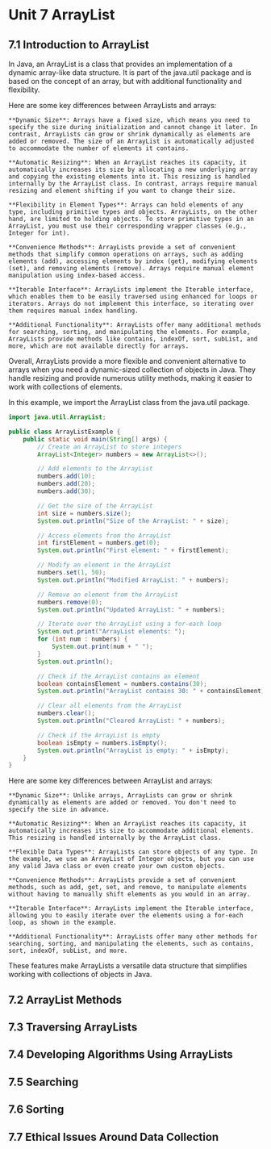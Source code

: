 # Unit 7 ArrayList

## 7.1 Introduction to ArrayList

In Java, an ArrayList is a class that provides an implementation of a dynamic array-like data structure. It is part of the java.util package and is based on the concept of an array, but with additional functionality and flexibility.

Here are some key differences between ArrayLists and arrays:

    **Dynamic Size**: Arrays have a fixed size, which means you need to specify the size during initialization and cannot change it later. In contrast, ArrayLists can grow or shrink dynamically as elements are added or removed. The size of an ArrayList is automatically adjusted to accommodate the number of elements it contains.

    **Automatic Resizing**: When an ArrayList reaches its capacity, it automatically increases its size by allocating a new underlying array and copying the existing elements into it. This resizing is handled internally by the ArrayList class. In contrast, arrays require manual resizing and element shifting if you want to change their size.

    **Flexibility in Element Types**: Arrays can hold elements of any type, including primitive types and objects. ArrayLists, on the other hand, are limited to holding objects. To store primitive types in an ArrayList, you must use their corresponding wrapper classes (e.g., Integer for int).

    **Convenience Methods**: ArrayLists provide a set of convenient methods that simplify common operations on arrays, such as adding elements (add), accessing elements by index (get), modifying elements (set), and removing elements (remove). Arrays require manual element manipulation using index-based access.

    **Iterable Interface**: ArrayLists implement the Iterable interface, which enables them to be easily traversed using enhanced for loops or iterators. Arrays do not implement this interface, so iterating over them requires manual index handling.

    **Additional Functionality**: ArrayLists offer many additional methods for searching, sorting, and manipulating the elements. For example, ArrayLists provide methods like contains, indexOf, sort, subList, and more, which are not available directly for arrays.

Overall, ArrayLists provide a more flexible and convenient alternative to arrays when you need a dynamic-sized collection of objects in Java. They handle resizing and provide numerous utility methods, making it easier to work with collections of elements.

In this example, we import the ArrayList class from the java.util package. 

```java
import java.util.ArrayList;

public class ArrayListExample {
    public static void main(String[] args) {
        // Create an ArrayList to store integers
        ArrayList<Integer> numbers = new ArrayList<>();

        // Add elements to the ArrayList
        numbers.add(10);
        numbers.add(20);
        numbers.add(30);

        // Get the size of the ArrayList
        int size = numbers.size();
        System.out.println("Size of the ArrayList: " + size);

        // Access elements from the ArrayList
        int firstElement = numbers.get(0);
        System.out.println("First element: " + firstElement);

        // Modify an element in the ArrayList
        numbers.set(1, 50);
        System.out.println("Modified ArrayList: " + numbers);

        // Remove an element from the ArrayList
        numbers.remove(0);
        System.out.println("Updated ArrayList: " + numbers);

        // Iterate over the ArrayList using a for-each loop
        System.out.print("ArrayList elements: ");
        for (int num : numbers) {
            System.out.print(num + " ");
        }
        System.out.println();

        // Check if the ArrayList contains an element
        boolean containsElement = numbers.contains(30);
        System.out.println("ArrayList contains 30: " + containsElement);

        // Clear all elements from the ArrayList
        numbers.clear();
        System.out.println("Cleared ArrayList: " + numbers);

        // Check if the ArrayList is empty
        boolean isEmpty = numbers.isEmpty();
        System.out.println("ArrayList is empty: " + isEmpty);
    }
}
```
Here are some key differences between ArrayList and arrays:

    **Dynamic Size**: Unlike arrays, ArrayLists can grow or shrink dynamically as elements are added or removed. You don't need to specify the size in advance.

    **Automatic Resizing**: When an ArrayList reaches its capacity, it automatically increases its size to accommodate additional elements. This resizing is handled internally by the ArrayList class.

    **Flexible Data Types**: ArrayLists can store objects of any type. In the example, we use an ArrayList of Integer objects, but you can use any valid Java class or even create your own custom objects.

    **Convenience Methods**: ArrayLists provide a set of convenient methods, such as add, get, set, and remove, to manipulate elements without having to manually shift elements as you would in an array.

    **Iterable Interface**: ArrayLists implement the Iterable interface, allowing you to easily iterate over the elements using a for-each loop, as shown in the example.

    **Additional Functionality**: ArrayLists offer many other methods for searching, sorting, and manipulating the elements, such as contains, sort, indexOf, subList, and more.

These features make ArrayLists a versatile data structure that simplifies working with collections of objects in Java.

## 7.2 ArrayList Methods

## 7.3 Traversing ArrayLists

## 7.4 Developing Algorithms Using ArrayLists

## 7.5 Searching

## 7.6 Sorting

## 7.7 Ethical Issues Around Data Collection

